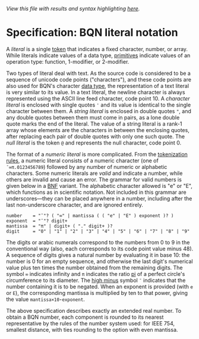 *View this file with results and syntax highlighting [here](https://mlochbaum.github.io/BQN/spec/literal.html).*

# Specification: BQN literal notation

A *literal* is a single [token](token.md) that indicates a fixed character, number, or array. While literals indicate values of a data type, [primitives](primitive.md) indicate values of an operation type: function, 1-modifier, or 2-modifier.

Two types of literal deal with text. As the source code is considered to be a sequence of unicode code points ("characters"), and these code points are also used for BQN's character [data type](types.md), the representation of a text literal is very similar to its value. In a text literal, the newline character is always represented using the ASCII line feed character, code point 10. A *character literal* is enclosed with single quotes `'` and its value is identical to the single character between them. A *string literal* is enclosed in double quotes `"`, and any double quotes between them must come in pairs, as a lone double quote marks the end of the literal. The value of a string literal is a rank-1 array whose elements are the characters in between the enclosing quotes, after replacing each pair of double quotes with only one such quote. The *null literal* is the token `@` and represents the null character, code point 0.

The format of a *numeric literal* is more complicated. From the [tokenization rules](token.md), a numeric literal consists of a numeric character (one of `¯∞π.0123456789`) followed by any number of numeric or alphabetic characters. Some numeric literals are *valid* and indicate a number, while others are invalid and cause an error. The grammar for valid numbers is given below in a [BNF](https://en.wikipedia.org/wiki/Backus%E2%80%93Naur_form) variant. The alphabetic character allowed is "e" or "E", which functions as in scientific notation. Not included in this grammar are underscores—they can be placed anywhere in a number, including after the last non-underscore character, and are ignored entirely.

    number    = "¯"? ( "∞" | mantissa ( ( "e" | "E" ) exponent )? )
    exponent  = "¯"? digit+
    mantissa  = "π" | digit+ ( "." digit+ )?
    digit     = "0" | "1" | "2" | "3" | "4" | "5" | "6" | "7" | "8" | "9"

The digits or arabic numerals correspond to the numbers from 0 to 9 in the conventional way (also, each corresponds to its code point value minus 48). A sequence of digits gives a natural number by evaluating it in base 10: the number is 0 for an empty sequence, and otherwise the last digit's numerical value plus ten times the number obtained from the remaining digits. The symbol `∞` indicates infinity and `π` indicates the ratio [pi](https://en.wikipedia.org/wiki/Pi_(mathematics)) of a perfect circle's circumference to its diameter. The [high minus](https://aplwiki.com/wiki/High_minus) symbol `¯` indicates that the number containing it is to be negated. When an exponent is provided (with `e` or `E`), the corresponding mantissa is multiplied by ten to that power, giving the value `mantissa×10⋆exponent`.

The above specification describes exactly an extended real number. To obtain a BQN number, each component is rounded to its nearest representative by the rules of the number system used: for IEEE 754, smallest distance, with ties rounding to the option with even mantissa.
